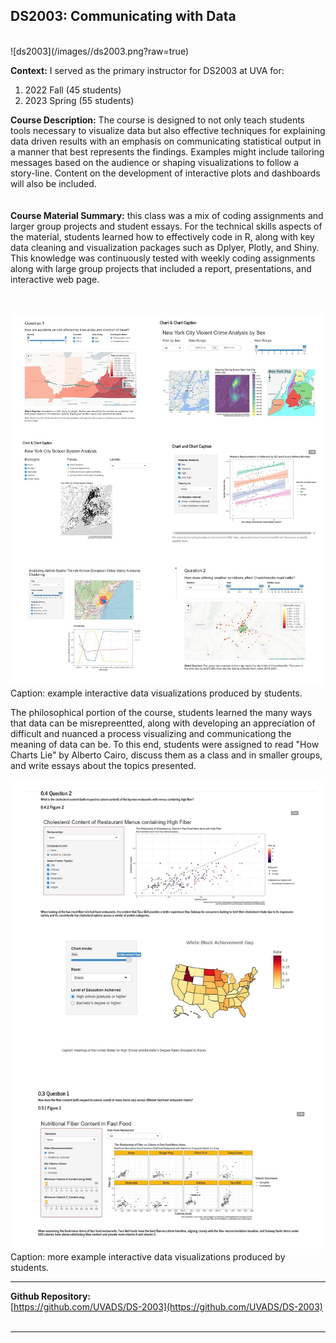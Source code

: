 ## DS2003: Communicating with Data

<br>
![ds2003](/images//ds2003.png?raw=true)
<br>

**Context:** I served as the primary instructor for DS2003 at UVA for:
1. 2022 Fall (45 students)
2. 2023 Spring (55 students)

**Course Description:** 
The course is designed to not only teach students tools necessary to visualize data but also effective techniques for explaining data driven results with an emphasis on communicating statistical output in a manner that best represents the findings. Examples might include tailoring messages based on the audience or shaping visualizations to follow a story-line. Content on the development of interactive plots and dashboards will also be included.
<br><br><br>
**Course Material Summary:** this class was a mix of coding assignments and larger group projects and student essays. 
For the technical skills aspects of the material, students learned how to effectively code in R, along with key data cleaning and visualization packages such as Dplyer, Plotly, and Shiny. This knowledge was continuously tested with weekly coding assignments along with large group projects that included a report, presentations, and interactive web page.

<br><br>
[![reaver](/images/ds2003_student_work_1_small.jpg?raw=true)](/images/ds2003_student_work_1_large.jpg?raw=true)
Caption: example interactive data visualizations produced by students.


The philosophical portion of the course, students learned the many ways that data can be misrepreentted, along with developing an appreciation of difficult and nuanced a process visualizing and communicationg the meaning of data can be. To this end, students were assigned to read "How Charts Lie" by Alberto Cairo, discuss them as a class and in smaller groups, and write essays about the topics presented.
<br><br>
[![reaver](/images/ds2003_student_work_2_small.jpg?raw=true)](/images/ds2003_student_work_2_large.jpg?raw=true)
Caption: more example interactive data visualizations produced by students.



------

**Github Repository:** <br>
[https://github.com/UVADS/DS-2003](https://github.com/UVADS/DS-2003)
<br><br>


------

